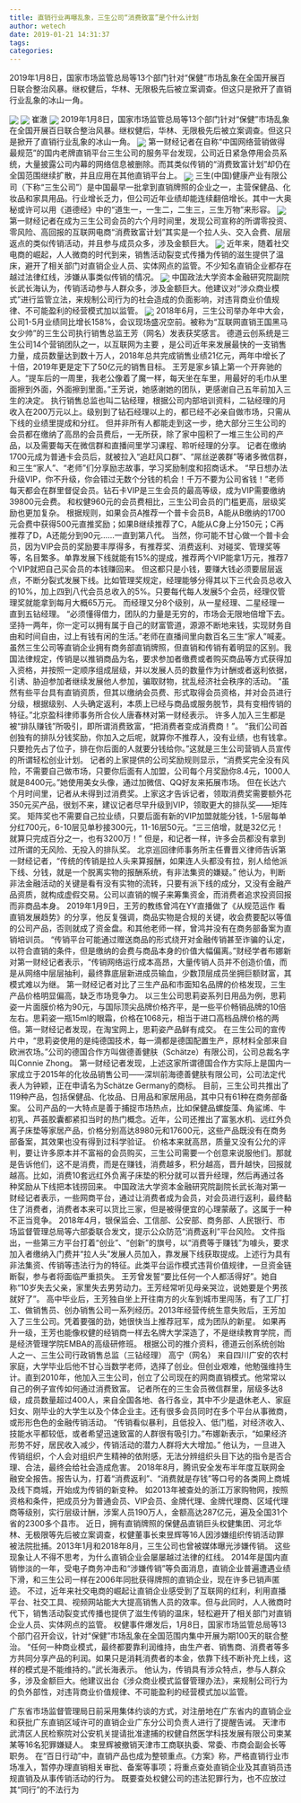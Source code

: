 ```yaml
---
title: 直销行业再曝乱象，三生公司“消费致富”是个什么计划
author: wetech
date: 2019-01-21 14:31:37
tags: 
categories: 
---
```

2019年1月8日，国家市场监管总局等13个部门针对“保健”市场乱象在全国开展百日联合整治风暴。继权健后，华林、无限极先后被立案调查。但这只是掀开了直销行业乱象的冰山一角。
<!-- more -->
<img align="center" border="0" src="https://imgcdn.yicai.com/uppics/images/2019/01/176a1ef0a461627d45c80ee90041ded9.jpg" />
<img align="center" border="0" src="https://imgcdn.yicai.com/uppics/images/2019/01/624afd00d265283dbb79fd12c7d0eabc.jpg" />
崔澈
<img align="center" border="0" src="https://imgcdn.yicai.com/uppics/images/2019/01/9607dae027e0acab3b6cd54e1b12969f.jpg" />
2019年1月8日，国家市场监管总局等13个部门针对“保健”市场乱象在全国开展百日联合整治风暴。继权健后，华林、无限极先后被立案调查。但这只是掀开了直销行业乱象的冰山一角。
<img align="center" border="0" src="https://imgcdn.yicai.com/uppics/images/2019/01/59935bc9c92c3456f7bfc14e5399ad1c.jpg" />
第一财经记者在自称“中国网络营销做得最规范”的国内老牌直销平台三生公司的服务平台发现，公司近日紧急停用会员系统，大量披露公司内幕的网络信息被删除。而其类似传销的“消费致富计划”却仍在全国范围继续扩散，并且应用在其他直销平台上。
<img align="center" border="0" src="https://imgcdn.yicai.com/uppics/images/2019/01/7cdd74d7100062cbd0e1d1f8059b8f12.jpg" />
三生(中国)健康产业有限公司（下称“三生公司”）是中国最早一批拿到直销牌照的企业之一，主营保健品、化妆品和家具用品。行业增长乏力，但公司近年业绩却能连续翻倍增长。其中一大奥秘或许可以用《道德经》中的“道生一，一生二，二生三，三生万物”来形容。
<img align="center" border="0" src="https://imgcdn.yicai.com/uppics/images/2019/01/9252527c074133d9f8e0d7dc9c32b2ea.jpg" />
第一财经记者在成为三生公司会员的六个月时间里，发现公司宣称的所谓零投资、零风险、高回报的互联网电商“消费致富计划”其实是一个拉人头、交入会费、层层返点的类似传销活动，并且参与成员众多，涉及金额巨大。
<img align="center" border="0" src="https://imgcdn.yicai.com/uppics/images/2019/01/86f4ae2f378d008d9910983f7e45970d.jpg" />
近年来，随着社交电商的崛起，人人微商的时代到来，销售活动裂变式传播为传销的滋生提供了温床，避开了相关部门对直销企业人员、实体网点的监管。不少知名直销企业都存在越过法律红线，涉嫌从事类似传销的情况。
<img align="center" border="0" src="https://imgcdn.yicai.com/uppics/images/2019/01/d7a481174f79a3fc4aff7849278cfcdc.jpg" />
中国政法大学资本金融研究院副院长武长海认为，传销活动参与人群众多，涉及金额巨大。他建议对“涉众商业模式”进行监管立法，来规制公司行为的社会造成的负面影响，对违背商业价值规律、不可能盈利的经营模式加以监管。
<img align="center" border="0" src="https://imgcdn.yicai.com/uppics/images/2019/01/8be8d86fbb51938d64b42d07a5a7bf83.jpg" />
2018年6月，三生公司举办年中大会，公司1-5月业绩同比增长158%，会议现场盛况空前。被称为“互联网直销王国黑马女少帅”的三生公司执行销售总监王芳（网名）发表获奖感言。
德道云创系统是三生公司14个营销团队之一，以互联网为主要
，是公司近年来发展最快的一支销售力量，成员数量达到数十万人，2018年总共完成销售业绩21亿元，两年中增长了十倍，2019年更是定下了50亿元的销售目标。
王芳是家乡镇上第一个开奔驰的人。“提车后的一周里，我老公像着了魔一样，每天坐在车里，用最好的毛巾从里面擦到外面，外面擦到里面。”王芳说，她感谢她的团队，更感谢自己五年前加入三生的决定。
执行销售总监也叫二钻经理，根据公司内部培训资料，二钻经理的月收入在200万元以上。级别到了钻石经理以上的，都已经不必亲自做市场，只需从下线的业绩里提成和分红。
但并非所有人都能走到这一步，绝大部分三生公司的会员都在缴纳了高昂的会员费后，一无所获，除了家中囤积了一堆三生公司的产品，以及需要每天在微信群和直播间里学习课程、聆听经理的分享。
记者在缴纳1700元成为普通卡会员后，就被拉入“追赶风口群”、“屌丝逆袭群”等诸多微信群，和三生“家人”、“老师”们分享励志故事，学习奖励制度和招商话术。
“早日想办法升级VIP，你不升级，你会错过无数个分钱的机会！千万不要为公司省钱！”老师每天都会在群里督促会员。钻石卡VIP是三生会员的最高等级，成为VIP需要缴纳39800元会费。
和权健960元的会员费相比，三生公司会员的门槛更高，层级奖励也更加复杂。
根据规则，如果会员A推荐一个普卡会员B，A能从B缴纳的1700元会费中获得500元直推奖励；如果B继续推荐了C，A能从C身上分150元；C再推荐了D，A还能分到90元……一直到第八代。
当然，你可能不甘心做一个普卡会员，因为VIP会员的奖励要丰厚得多，有推荐奖、消费返利、对碰奖、管理奖等等，名目繁多。单靠发展下线就能有15%的提成，推荐两个VIP能拿1万元，推荐7个VIP就把自己买会员的本钱赚回来。
但这都只是小钱，要赚大钱必须要层层返点，不断分裂式发展下线。比如管理奖规定，经理能够分得其以下三代会员总收入的10%，加上四到八代会员总收入的5%。只要每代每人发展5个会员，经理仅管理奖就能拿到每月大概65万元。
而经理又分8个级别，从一星经理、二星经理一直到五钻经理。
“必须懂得借力，团队的力量是无穷的，市场会无限地倍增下去。坚持一两年，你一定可以拥有属于自己的财富管道，源源不断地来钱，实现财务自由和时间自由，过上有钱有闲的生活。”老师在直播间里向数百名三生“家人”喊麦。
虽然三生公司等直销企业拥有商务部直销牌照，但直销和传销有着明显的区别。我国法律规定，传销是以推销商品为名，要求参加者缴费或者购买商品等方式获得加入资格，并按照一定顺序组成层级，并以发展人员的数量作为计酬或者返利依据，引诱、胁迫参加者继续发展他人参加，骗取财物，扰乱经济社会秩序的活动。
“虽然有些平台具有直销资质，但其以缴纳会员费、形式取得会员资格，并对会员进行分级，根据级别、人头确定返利，本质上已经与商品或服务脱节，具有变相传销的特征。”北京盈科律师事务所合伙人唐春林对第一财经表示。
许多人加入三生都是被“排队赚钱”所吸引，即所谓消费致富，“把消费者变成消费商！”。
“我们公司首创独有的排队分钱奖励，你加入之后呢，就算你不推荐人，没有业绩，也有钱拿。只要抢先占了位子，排在你后面的人就要分钱给你。”这就是三生公司营销人员宣传的所谓轻松创业计划。
记者的上家提供的公司奖励规则显示，“消费奖完全没有风险，不需要自己做市场，只要你后面有人加盟，公司每个月奖励你8.4元，1000人就是8400元。”她使用美女头像，通过加微信、QQ好友来拓展市场。
但在长达六个月时间里，记者从未得到过消费奖。上家这才告诉记者，领取消费奖需要额外花350元买产品，很划不来，建议记者尽早升级到VIP，领取更大的排队奖——矩阵奖。
矩阵奖也不需要自己拉业绩，只要后面有新的VIP加盟就能分钱，1-5层每单分红700元，6-10层见单秒接300元，11-16层50元。“三三倍增，就是32亿元！就算只完成百分之一，也有3200万！”
但是，和记者一样，许多会员都没有拿到过所谓的无风险、无投入的排队奖。
北京巡回律师事务所主任曹晋义律师告诉第一财经记者，“传统的传销是拉人头来算报酬，如果连人头都没有拉，别人给他派下线、分钱，就是一个脱离实物的报酬系统，有非法集资的嫌疑。”
他认为，判断非法金融活动的关键是看有没有实物的流转，只要有派下线的成分，又没有金融产品资质，就构成虚假交易。公司以直销的幌子来筹集资金，而消费者追求投资回报而非商品本身。
2019年1月9日，王芳的教练曾鸿在YY直播做了《从规范运作 看直销发展趋势》的分享，他反复强调，商品实物是合规的关键，收会费要配以等值的公司产品，否则就成了资金盘。和其他老师一样，曾鸿并没有在商务部备案为直销培训员。
“传销平台可能通过赠送商品的形式绕开对金融传销甚至诈骗的认定，以符合直销的条件，但是缴纳的会费与商品本身的价值大幅偏离。”财经学者布娜新对第一财经记者表示，“传销网络运行成本高昂，大量传销人员并不创造价值，而是从网络中层层抽利，最终靠底层新进成员输血，少数顶层成员坐拥巨额财富，其模式难以为继。
第一财经记者对比了三生产品和市面知名品牌的价格发现，三生产品价格明显偏高，缺乏市场竞争力。
以三生公司思莉姿系列日用品为例，思莉姿一片面膜价格为90元，与国际顶尖品牌价格齐平，是一些平价畅销品牌的10倍左右。思莉姿一瓶15ml的眼霜，价格在1068元，相当于进口高档品牌价格的两倍。第一财经记者发现，在淘宝网上，思莉姿产品鲜有成交。
在三生公司的宣传片中，“思莉姿使用的是纯德国技术，每一滴都是德国配置生产，原材料全部来自欧洲农场。”公司的德国合作方叫做德善健肤（Schätze）有限公司，公司总裁名字叫Connie Zhong。
第一财经记者发现，上述这家所谓德国合作方实际上是国内一家成立于2015年的化妆品销售公司——深圳前海德善健肤有限公司，公司法定代表人为钟颖，正在申请名为Schätze Germany的商标。
目前，三生公司共推出了119种产品，包括保健品、化妆品、日用品和家居用品，其中只有61种在商务部备案。
公司产品的一大特点是善于捕捉市场热点，比如保健品螺旋藻、角鲨烯、牛初乳、芦荟胶囊都紧扣当时的热门概念。近年，公司还推出了富氢水机、远红外负离子床垫等家居产品，价格分别高达8980元和17600元，这些产品既没有在商务部备案，其效果也没有得到过科学验证。
价格本来就高昂，质量又没有公允的评判，要让许多原本并不富裕的会员购买，三生公司需要一个创意来说服他们。那就是告诉他们，这不是消费，而是在赚钱，消费越多，积分越高，晋升越快，回报就越高。比如，消费10套远红外负离子床垫的积分就可以晋升经理，然后再通过各种奖励从下线把本钱捞回来。
中国政法大学资本金融研究院副院长武长海对第一财经记者表示，一些网商平台，通过让消费者成为会员，对会员进行返利，最终黏住了消费者，消费者本来可以货比三家，但是被得便宜的心理蒙蔽了。这属于一种不正当竞争。
2018年4月，银保监会、工信部、公安部、商务部、人民银行、市场监督管理总局等六部委联合发文，提示公众防范“消费返利”平台风险。
文件指出，一些第三方平台打着“创业”、“创新”的旗号，以“消费等于赚钱”为噱头，要求加入者缴纳入门费并“拉人头”发展人员加入，靠发展下线获取提成。上述行为具有非法集资、传销等违法行为的特征。此类平台运作模式违背价值规律，一旦资金链断裂，参与者将面临严重损失。
王芳曾发誓“要比任何一个人都活得好”。她自称“10岁失去父亲，家里失去男劳动力。王芳经常听见母亲哭泣，说她要是个男孩就好了”。
高中毕业后，王芳独自坐上开往南方的火车到城市里闯荡，有了工厂打工、做销售员、创办销售公司一系列经历。2013年经营传统生意失败后，王芳加入了三生公司。凭着要强的劲，她很快当上推荐冠军，成为团队的新星。
如果再升一级，王芳也能像权健的经销商一样去名牌大学深造了，不是继续教育学院，而是经济管理学院EMBA的高级研修班。
根据公司的推介资料，德道云创系统创始人之一、三生公司行政销售总监（三钻经理） 高宁（网名） 来自四川广安的农村家庭，大学毕业后他不甘心当数学老师，选择了创业。但创业艰难，他勉强维持生计。直到2010年，他加入三生公司，创立了公司现在的网商直销模式。他常常以自己的例子宣传如何通过消费致富。
记者所在的三生会员微信群里，层级多达8级，成员数量超过400人，来自全国各地、各行各业，其中不少是退休老人、家庭妇女、刚毕业的大学生以及个体企业主。还有很多会员同时在多个平台从事微商，或形形色色的金融传销活动。
“传销看似暴利，且低投入、低门槛，对经济收入、技能水平都较低，或者希望迅速致富的人群很有吸引力。”布娜新表示，“如果经济形势不好，居民收入减少，传销活动的潜力人群将大大增加。”
他认为，一旦进入传销组织，个人会对组织产生精神的依附感，无法分辨组织头目下达的指令是否合理、合法，最终会给社会造成危害。
2018年8月，腾讯安全发布半年度互联网金融安全报告。报告认为，打着“消费返利”、“消费就是存钱”等口号的各类网上商城及线下商城，开始成为传销的新变种。
如2013年被查处的浙江万家购物网，按照资格和条件，把成员分为普通会员、VIP会员、金牌代理、金牌代理商、区域代理商等级别，实行层级计酬，涉案人员190万人，金额高达287亿元，遍及全国31个省的2300多个县市。
近日，拥有直销牌照的保健品直销巨头权健集团、河北华林、无极限等先后被立案调查，权健董事长束昱辉等16人因涉嫌组织传销活动罪被法院批捕。2013年1月和2018年8月，三生公司也曾被媒体曝光涉嫌传销。
这些现象让人不得不思考，为什么直销企业会屡屡越过法律的红线。
2014年是国内直销惨淡的一年，受电子商务冲击和“涉嫌传销”等负面消息，直销企业普遍遭遇业绩下滑，和三生公司一样在2006年同批获得牌照的直销企业，现在许多已销声匿迹。
不过，近年来社交电商的崛起让直销企业感受到了互联网的红利，利用直播平台、社交工具、视频网站能大大提高销售人员的效率。但与此同时，人人微商时代下，销售活动裂变式传播也提供了滋生传销的温床，轻松避开了相关部门对直销企业人员、实体网点的监管。
权健事件爆发后，1月8日，国家市场监管总局等13个部门召开会议，针对“保健”市场乱象在全国范围内集中开展为期100天的联合整治。
“任何一种商业模式，最终都要靠利润维持，由生产者、销售商、消费者等多方共同分享产品的利润。如果只是消耗消费者的本金，依靠下线不断补充上线，这样的模式是不能维持的。”武长海表示。
他认为，传销具有涉众特点，参与人群众多，涉及金额巨大。他建议出台《涉众商业模式监督管理办法》，来规制公司行为的负外部性，对违背商业价值规律、不可能盈利的经营模式加以监管。
 
 
广东省市场监督管理局日前采用集体约谈的方式，对注册地在广东省内的直销企业和获批广东直销区域许可的直销企业广东分公司负责人进行了提醒告诫。
天津市武清区人民检察院对公安机关提请批准逮捕的权健自然医学科技发展有限公司束某某等16名犯罪嫌疑人。
束昱辉被撤销天津市工商联执委、常委、市商会副会长等职务。
在“百日行动”中，直销产品也成为整顿重点。《方案》称，严格直销行业市场准入，暂停办理直销相关审批、备案等事项；将重点查处直销企业及其直销员违规直销及从事传销活动的行为。
既要查处权健公司的违法犯罪行为，也不应放过其“同行”的不法行为
